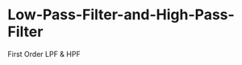 Low-Pass-Filter-and-High-Pass-Filter
====================================

First Order LPF &amp; HPF
